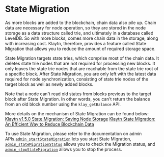 # State Migration <a id="block-archiving"></a>

As more blocks are added to the blockchain, chain data also pile up. Chain data are necessary for node operation, so they are stored in the node storage as a data structure called trie, and ultimately in a database called LevelDB. So with more blocks, comes more chain data in the storage, along with increasing cost. Klaytn, therefore, provides a feature called State Migration that allows you to reduce the amount of required storage space.

State Migration targets state tries, which comprise most of the chain data. It deletes state trie nodes that are not required for processing new blocks. It only leaves the state trie nodes that are reachable from the state trie root of a specific block. After State Migration, you are only left with the latest data required for node synchronization, consisting of state trie nodes of the target block as well as newly added blocks.

Note that a node can't read old states from blocks previous to the target block after State Migration. In other words, you can't return the balance from an old block number using the `klay_getBalance` API.

More details on the mechanism of State Migration can be found below:
[Klaytn v1.5.0 State Migration: Saving Node Storage](https://medium.com/klaytn/klaytn-v1-5-0-state-migration-saving-node-storage-1358d87e4a7a)
[Klaytn State Migration: An Efficient Way to Reduce Blockchain Data](https://medium.com/klaytn/klaytn-state-migration-an-efficient-way-to-reduce-blockchain-data-6615a3b36523)

To use State Migration, please refer to the documentation on admin APIs.[`admin_startStateMigration`](https://docs.klaytn.foundation/dapp/json-rpc/api-references/admin#admin_startstatemigration) lets you start State Migration, [`admin_stateMigrationStatus`](https://docs.klaytn.foundation/dapp/json-rpc/api-references/admin#admin_statemigrationstatus) allows you to check the Migration status, and [`admin_stopStateMigration`](https://docs.klaytn.foundation/dapp/json-rpc/api-references/admin#admin_stopstatemigration) allows you to stop the process.
